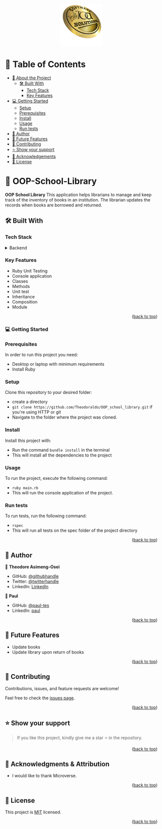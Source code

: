<a name="readme-top"></a>

  <div align="center">
  <img src="./mylogo.png" alt="logo" width="140"  height="auto" />
  </div>

<!-- TABLE OF CONTENTS -->

# 📗 Table of Contents

- [📖 About the Project](#about-project)
  - [🛠 Built With](#built-with)
    - [Tech Stack](#tech-stack)
    - [Key Features](#key-features)
- [💻 Getting Started](#getting-started)
  - [Setup](#setup)
  - [Prerequisites](#prerequisites)
  - [Install](#install)
  - [Usage](#usage)
  - [Run tests](#run-tests)
- [👥 Author](#author)
- [🔭 Future Features](#future-features)
- [🤝 Contributing](#contributing)
- [⭐️ Show your support](#support)
- [🙏 Acknowledgements](#acknowledgements)
- [📝 License](#license)

<!-- PROJECT DESCRIPTION -->

# 📖 OOP-School-Library <a name="about-project"></a>

**OOP School Library**
This application helps librarians to manage and keep track of the inventory of books in an institution. The librarian updates the records when books are borrowed and returned.

## 🛠 Built With <a name="built-with"></a>

### Tech Stack <a name="tech-stack"></a>

<details>
<summary>Backend</summary>
  <ul>
    <li><a href="https://www.ruby.org/">Ruby</a></li>
  </ul>
</details>

<!-- Features -->

### Key Features <a name="key-features"></a>

- Ruby Unit Testing
- Console application
- Classes
- Methods
- Unit test
- Inheritance
- Composition
- Module

<p align="right">(<a href="#readme-top">back to top</a>)</p>


<!-- GETTING STARTED -->

### 💻 Getting Started <a name="getting-started"></a>

### Prerequisites

In order to run this project you need:

- Desktop or laptop with minimum requirements
- Install Ruby

### Setup

Clone this repository to your desired folder:

- create a directory
- `git clone https://github.com/Theodoraldo/OOP_school_library.git` if you're using HTTP or git
- Navigate to the folder where the project was cloned.

### Install

Install this project with:

- Run the command `bundle install` in the terminal
- This will install all the dependencies to the project

### Usage

To run the project, execute the following command:

- `ruby main.rb`
- This will run the console application of the project. 

### Run tests

To run tests, run the following command:

- `rspec`
- This will run all tests on the spec folder of the project directory

<p align="right">(<a href="#readme-top">back to top</a>)</p>

<!-- AUTHORS -->

## 👥 Author <a name="author"></a>

👤 **Theodore Asimeng-Osei**

- GitHub: [@githubhandle](https://github.com/Theodoraldo)
- Twitter: [@twitterhandle](https://twitter.com/AsimengOse33947)
- LinkedIn: [LinkedIn](https://www.linkedin.com/in/theodoreasimeng/)

👤 **Paul**

- GitHub: [@paul-tes](https://github.com/Paul-tes)
- LinkedIn: [paul](https://www.linkedin.com/in/paul-tesfaye)

<p align="right">(<a href="#readme-top">back to top</a>)</p>

<!-- FUTURE FEATURES -->

## 🔭 Future Features <a name="future-features"></a>

- Update books
- Update library upon return of books

<p align="right">(<a href="#readme-top">back to top</a>)</p>

<!-- CONTRIBUTING -->

## 🤝 Contributing <a name="contributing"></a>

Contributions, issues, and feature requests are welcome!

Feel free to check the [issues page](../../issues/).

<p align="right">(<a href="#readme-top">back to top</a>)</p>

<!-- SUPPORT -->

## ⭐️ Show your support <a name="support"></a>

> If you like this project, kindly give me a star ⭐️ in the repository.

<p align="right">(<a href="#readme-top">back to top</a>)</p>

<!-- ACKNOWLEDGEMENTS -->

## 🙏 Acknowledgments & Attribution <a name="acknowledgements"></a>

- I would like to thank Microverse.

<p align="right">(<a href="#readme-top">back to top</a>)</p>

<!-- LICENSE -->

## 📝 License <a name="license"></a>

This project is [MIT](./LICENSE) licensed.

<p align="right">(<a href="#readme-top">back to top</a>)</p>
